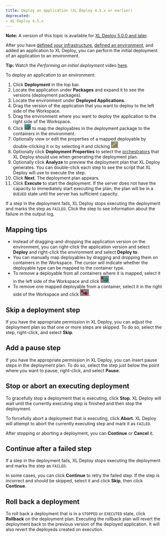 ```yaml
---
title: Deploy an application (XL Deploy 4.5.x or earlier)
deprecated:
- XL Deploy 4.5.x
---
```


**Note:** A version of this topic is available for [XL Deploy 5.0.0 and later](/xl-deploy/how-to/deploy-an-application.html).

After you have [defined your infrastructure](connect-xl-deploy-to-your-infrastructure.html), [defined an environment](create-an-environment-in-xl-deploy.html), and added an application to XL Deploy, you can perform the initial deployment of an application to an environment.

**Tip:** Watch the *Performing an initial deployment* video [here](https://www.youtube.com/watch?v=pw17C9j60xY&list=PLIIv46GEoJ7ZvQd4BbzdMLaH0tc-gYyA1&index=4).

To deploy an application to an environment:

1. Click **Deployment** in the top bar.
1. Locate the application under **Packages** and expand it to see the versions (deployment packages).
1. Locate the environment under **Deployed Applications**.
1. Drag the version of the application that you want to deploy to the left side of the Workspace.
1. Drag the environment where you want to deploy the application to the right side of the Workspace.
2. Click ![Auto-map button](/images/button_auto-map.png) to map the deployables in the deployment package to the containers in the environment.
1. Optionally view or edit the properties of a mapped deployable by double-clicking it or by selecting it and clicking ![Edit deployed](/images/button_edit_deployed.png).
1. Optionally click **Deployment Properties** to select the [orchestrators](/xl-deploy/concept/understanding-orchestrators.html) that XL Deploy should use when generating the deployment plan.
1. Optionally click **Analyze** to preview the deployment plan that XL Deploy generates. You can double-click each step to see the script that XL Deploy will use to execute the step.
1. Click **Next**. The deployment plan appears.
1. Click **Execute** to start the deployment. If the server does not have the capacity to immediately start executing the plan, the plan will be in a `QUEUED` state until the server has sufficient capacity.

If a step in the deployment fails, XL Deploy stops executing the deployment and marks the step as `FAILED`. Click the step to see information about the failure in the output log.

## Mapping tips

* Instead of dragging-and-dropping the application version on the environment, you can right-click the application version and select **Deploy** and right-click the environment and select **Deploy to**.
* You can manually map deployables by dragging and dropping them on containers in the Workspace. The cursor will indicate whether the deployable type can be mapped to the container type.
* To remove a deployable from all containers where it is mapped, select it in the left side of the Workspace and click ![Remove deployed from all containers](/images/remove_deployed.png).
* To remove one mapped deployable from a container, select it in the right side of the Workspace and click ![Remove deployed](/images/button_remove_deployed.png).

## Skip a deployment step

If you have the appropriate permission in XL Deploy, you can adjust the deployment plan so that one or more steps are skipped. To do so, select the step, right-click, and select **Skip**.

## Add a pause step

If you have the appropriate permission in XL Deploy, you can insert pause steps in the deployment plan. To do so, select the step just below the point where you want to pause, right-click, and select **Pause**.

## Stop or abort an executing deployment

To gracefully stop a deployment that is executing, click **Stop**. XL Deploy will wait until the currently executing step is finished and then stop the deployment.

To forcefully abort a deployment that is executing, click **Abort**. XL Deploy will attempt to abort the currently executing step and mark it as `FAILED`.

After stopping or aborting a deployment, you can **Continue** or **Cancel** it.

## Continue after a failed step

If a step in the deployment fails, XL Deploy stops executing the deployment and marks the step as `FAILED`.

In some cases, you can click **Continue** to retry the failed step. If the step is incorrect and should be skipped, select it and click **Skip**, then click **Continue**.

## Roll back a deployment

To roll back a deployment that is in a `STOPPED` or `EXECUTED` state, click **Rollback** on the deployment plan. Executing the rollback plan will revert the deployment back to the previous version of the deployed application. It will also revert the deployeds created on execution.
